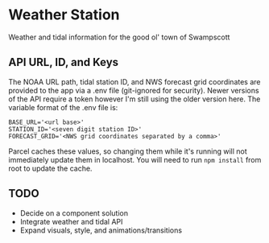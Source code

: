 # Weather Station

Weather and tidal information for the good ol' town of Swampscott

## API URL, ID, and Keys

The NOAA URL path, tidal station ID, and NWS forecast grid coordinates are provided to the app via a .env file (git-ignored for security). Newer versions of the API require a token however I'm still using the older version here. The variable format of the .env file is:

```
BASE_URL='<url base>'
STATION_ID='<seven digit station ID>'
FORECAST_GRID='<NWS grid coordinates separated by a comma>'
```

Parcel caches these values, so changing them while it's running will not immediately update them in localhost. You will need to run `npm install` from root to update the cache.

## TODO

- Decide on a component solution
- Integrate weather and tidal API
- Expand visuals, style, and animations/transitions
